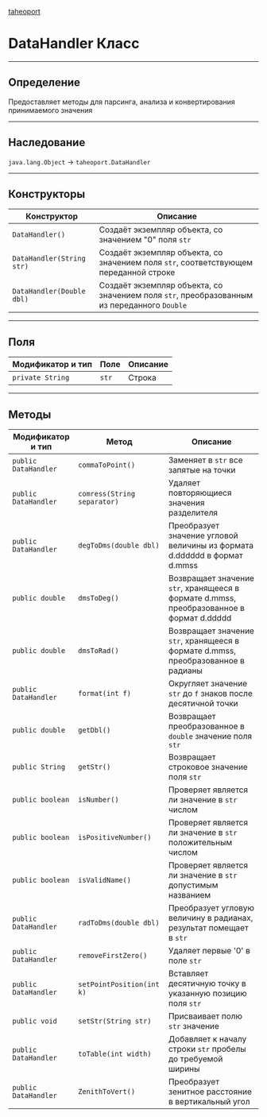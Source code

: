 
[taheoport](https://github.com/AndrewNizovkin/Taheoport/blob/main/README.md)

# DataHandler Класс

---

## Определение

Предоставляет методы для парсинга, анализа и конвертирования принимаемого значения

---

## Наследование

`java.lang.Object` -> `taheoport.DataHandler`

---

## Конструкторы

Конструктор | Описание
--- | ---
`DataHandler()`| Создаёт экземпляр объекта, со значением "0" поля `str` 
`DataHandler(String str)`| Создаёт экземпляр объекта, со значением поля `str`, соответствующем переданной строке
`DataHandler(Double dbl)`| Создаёт экземпляр объекта, со значением поля `str`, преобразованным из переданного `Double`

---

## Поля

Модификатор и тип | Поле | Описание
--- | ---|---
`private String` | `str` | Строка


---

## Методы

Модификатор и тип | Метод | Описание
--- | --- | ---
`public DataHandler` | `commaToPoint()` |  Заменяет в `str` все запятые на точки
`public DataHandler` | `comress(String separator)` |  Удаляет повторяющиеся значения разделителя
`public DataHandler` | `degToDms(double dbl)` |  Преобразует значение угловой величины из формата d.dddddd в формат d.mmss
`public double` | `dmsToDeg()` |  Возвращает значение `str`, хранящееся в формате d.mmss, преобразованное в  формат d.ddddd
`public double` | `dmsToRad()` |  Возвращает значение `str`, хранящееся в формате d.mmss, преобразованное в радианы
`public DataHandler` | `format(int f)` |  Округляет значение `str` до `f` знаков после десятичной точки
`public double` | `getDbl()` |  Возвращает преобразованное в `double` значение поля `str`
`public String` | `getStr()` |  Возвращает строковое значение поля `str`
`public boolean` | `isNumber()` |  Проверяет является ли значение в `str` числом
`public boolean` | `isPositiveNumber()` |  Проверяет является ли значение в `str` положительным числом
`public boolean` | `isValidName()` |  Проверяет является ли значение в `str` допустимым названием
`public DataHandler` | `radToDms(double dbl)` |  Преобразует угловую величину в радианах, результат помещает в `str`
`public DataHandler` | `removeFirstZero()` |  Удаляет первые '0' в поле `str`
`public DataHandler` | `setPointPosition(int k)` |  Вставляет десятичную точку в указанную позицию поля `str`
`public void` | `setStr(String str)` |  Присваивает полю `str` значение
`public DataHandler` | `toTable(int width)` |  Добавляет к началу строки `str` пробелы до требуемой ширины
`public DataHandler` | `ZenithToVert()` |  Преобразует зенитное расстояние в вертикальный угол





